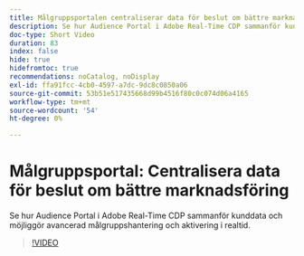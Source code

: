 ```yaml
---
title: Målgruppsportalen centraliserar data för beslut om bättre marknadsföring
description: Se hur Audience Portal i Adobe Real-Time CDP sammanför kunddata och möjliggör avancerad målgruppshantering och aktivering i realtid.
doc-type: Short Video
duration: 83
index: false
hide: true
hidefromtoc: true
recommendations: noCatalog, noDisplay
exl-id: ffa91fcc-4cb0-4597-a7dc-9dc8c0850a06
source-git-commit: 53b51e517435668d99b4516f80c0c074d06a4165
workflow-type: tm+mt
source-wordcount: '54'
ht-degree: 0%

---
```


# Målgruppsportal: Centralisera data för beslut om bättre marknadsföring

Se hur Audience Portal i Adobe Real-Time CDP sammanför kunddata och möjliggör avancerad målgruppshantering och aktivering i realtid.

<!-- 72_S508_3442517_82_audience-portal-centralizing-data-for-better-marketing-decisions -->
>[!VIDEO](https://video.tv.adobe.com/v/3458185/?learn=on&enablevpops=true)
